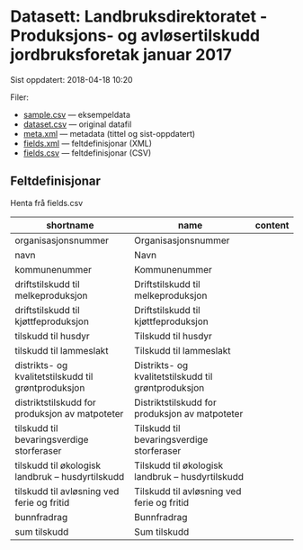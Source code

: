 # Datasett: 	Landbruksdirektoratet - Produksjons- og avløsertilskudd jordbruksforetak januar 2017
 Sist oppdatert: 2018-04-18 10:20

 Filer:
 - [sample.csv](sample.csv) — eksempeldata
 - [dataset.csv](dataset.csv) — original datafil
 - [meta.xml](meta.xml) — metadata (tittel og sist-oppdatert)
 - [fields.xml](fields.xml) — feltdefinisjonar (XML)
 - [fields.csv](fields.csv) — feltdefinisjonar (CSV)


## Feltdefinisjonar
Henta frå fields.csv

| shortname | name | content |
| --- | --- | --- |
| organisasjonsnummer | Organisasjonsnummer |  |
| navn | Navn |  |
| kommunenummer | Kommunenummer |  |
| driftstilskudd til melkeproduksjon | Driftstilskudd til melkeproduksjon |  |
| driftstilskudd til kjøttfeproduksjon | Driftstilskudd til kjøttfeproduksjon |  |
| tilskudd til husdyr | Tilskudd til husdyr |  |
| tilskudd til lammeslakt | Tilskudd til lammeslakt |  |
| distrikts- og kvalitetstilskudd til grøntproduksjon | Distrikts- og kvalitetstilskudd til grøntproduksjon |  |
| distriktstilskudd for produksjon av matpoteter | Distriktstilskudd for produksjon av matpoteter |  |
| tilskudd til bevaringsverdige storferaser | Tilskudd til bevaringsverdige storferaser |  |
| tilskudd til økologisk landbruk – husdyrtilskudd | Tilskudd til økologisk landbruk – husdyrtilskudd |  |
| tilskudd til avløsning ved ferie og fritid | Tilskudd til avløsning ved ferie og fritid |  |
| bunnfradrag | Bunnfradrag |  |
| sum tilskudd | Sum tilskudd |  |
